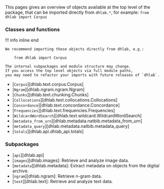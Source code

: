 This pages gives an overview of objects available at the top level of the package,
that can be imported directly from `dhlab.*`, for example: `from dhlab import Corpus`


### Classes and functions

!!! info inline end

    We recommend importing these objects directly from dhlab, e.g.:

        from dhlab import Corpus

    The internal subpackages and module structure may change.
    If you access the top level objects via full module paths,
    you may need to refactor your imports with future releases of `dhlab`.

- [`Corpus`][dhlab.text.corpus.Corpus]
- [`Ngram`][dhlab.ngram.ngram.Ngram]
- [`Chunks`][dhlab.text.chunking.Chunks]
- [`Collocations`][dhlab.text.collocations.Collocations]
- [`Concordance`][dhlab.text.concordance.Concordance]
- [`Frequencies`][dhlab.text.frequencies.Frequencies]
- [`WildcardWordSearch`][dhlab.text.wildcard.WildcardWordSearch]
- [`metadata_from_urn`][dhlab.metadata.natbib.metadata_from_urn]
- [`metadata_query`][dhlab.metadata.natbib.metadata_query]
- [`totals`][dhlab.api.dhlab_api.totals]

### Subpackages

- [`api`][dhlab.api]
- [`images`][dhlab.images]: Retrieve and analyze image data.
- [`metadata`][dhlab.metadata]: Extract metadata on objects from the digital archive.
- [`ngram`][dhlab.ngram]: Retrieve n-gram data.
- [`text`][dhlab.text]: Retrieve and analyze text data.
